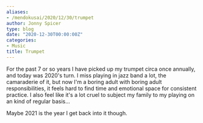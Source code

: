 ```yaml
---
aliases:
- /mendokusai/2020/12/30/trumpet
author: Jonny Spicer
type: blog
date: "2020-12-30T00:00:00Z"
categories:
- Music
title: Trumpet
---
```

For the past 7 or so years I have picked up my trumpet circa once annually, and today was 2020's turn. I miss playing in jazz band a lot, the camaraderie of it, but now I'm a boring
adult with boring adult responsibilities, it feels hard to find time and emotional space for consistent practice. I also feel like it's a lot cruel to subject my family to my playing
on an kind of regular basis...

Maybe 2021 is the year I get back into it though.
